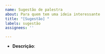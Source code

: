 ```yaml
---
name: Sugestão de palestra
about: Para quem tem uma ideia interessante
title: "[Sugestão] "
labels: sugestão
assignees: ''

---
```


- **Descrição**:
